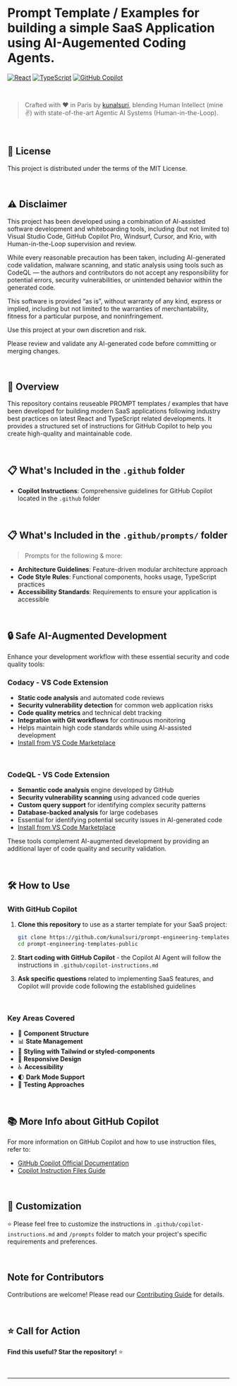 # Prompt Template / Examples for building a simple SaaS Application using AI-Augemented Coding Agents.

[![React](https://img.shields.io/badge/React-61DAFB?style=flat-square&logo=react&logoColor=black)](https://reactjs.org/)
[![TypeScript](https://img.shields.io/badge/TypeScript-3178C6?style=flat-square&logo=typescript&logoColor=white)](https://www.typescriptlang.org/)
[![GitHub Copilot](https://img.shields.io/badge/GitHub%20Copilot-000000?style=flat-square&logo=github&logoColor=white)](https://github.com/features/copilot)

<br>

> Crafted with ❤️ in Paris by [kunalsuri](https://github.com/kunalsuri), blending Human Intellect (mine ✌️) with state-of-the-art Agentic AI Systems (Human-in-the-Loop).

<br>

## 📄 License

This project is distributed under the terms of the MIT License.

<br>

## ⚠️ Disclaimer

This project has been developed using a combination of AI-assisted software development and whiteboarding tools, including (but not limited to) Visual Studio Code, GitHub Copilot Pro, Windsurf, Cursor, and Krio, with Human-in-the-Loop supervision and review.

While every reasonable precaution has been taken, including AI-generated code validation, malware scanning, and static analysis using tools such as CodeQL — the authors and contributors do not accept any responsibility for potential errors, security vulnerabilities, or unintended behavior within the generated code.

This software is provided “as is”, without warranty of any kind, express or implied, including but not limited to the warranties of merchantability, fitness for a particular purpose, and noninfringement.

Use this project at your own discretion and risk.

Please review and validate any AI-generated code before committing or merging changes.

<br>

## 🚀 Overview

This repository contains reuseable PROMPT templates / examples that have been developed for building modern SaaS applications following industry best practices on latest React and TypeScript related developments. It provides a structured set of instructions for GitHub Copilot to help you create high-quality and maintainable code.

<br>

## 📋 What's Included in the `.github` folder

- **Copilot Instructions**: Comprehensive guidelines for GitHub Copilot located in the `.github` folder

<br>

## 📋 What's Included in the `.github/prompts/` folder

> Prompts for the following & more:

- **Architecture Guidelines**: Feature-driven modular architecture approach
- **Code Style Rules**: Functional components, hooks usage, TypeScript practices
- **Accessibility Standards**: Requirements to ensure your application is accessible

<br>

## 🔒 Safe AI-Augmented Development

Enhance your development workflow with these essential security and code quality tools:

### Codacy - VS Code Extension
- **Static code analysis** and automated code reviews
- **Security vulnerability detection** for common web application risks
- **Code quality metrics** and technical debt tracking
- **Integration with Git workflows** for continuous monitoring
- Helps maintain high code standards while using AI-assisted development
- [Install from VS Code Marketplace](https://marketplace.visualstudio.com/items?itemName=codacy-app.codacy)

<br>

### CodeQL - VS Code Extension
- **Semantic code analysis** engine developed by GitHub
- **Security vulnerability scanning** using advanced code queries
- **Custom query support** for identifying complex security patterns
- **Database-backed analysis** for large codebases
- Essential for identifying potential security issues in AI-generated code
- [Install from VS Code Marketplace](https://marketplace.visualstudio.com/items?itemName=GitHub.vscode-codeql)

These tools complement AI-augmented development by providing an additional layer of code quality and security validation.

<br>

## 🛠 How to Use

### With GitHub Copilot

1. **Clone this repository** to use as a starter template for your SaaS project:
   ```bash
   git clone https://github.com/kunalsuri/prompt-engineering-templates-public.git
   cd prompt-engineering-templates-public
   ```

2. **Start coding with GitHub Copilot** - the Copilot AI Agent will follow the instructions in `.github/copilot-instructions.md`

3. **Ask specific questions** related to implementing SaaS features, and Copilot will provide code following the established guidelines

<br>

### Key Areas Covered

- 🧩 **Component Structure**
- 📊 **State Management**
- 🎨 **Styling with Tailwind or styled-components**
- 📱 **Responsive Design**
- ♿ **Accessibility**
- 🌓 **Dark Mode Support**
- 🧪 **Testing Approaches**

<br>

## 📚 More Info about GitHub Copilot

For more information on GitHub Copilot and how to use instruction files, refer to:
- [GitHub Copilot Official Documentation](https://docs.github.com/en/copilot)
- [Copilot Instruction Files Guide](https://docs.github.com/en/copilot/configuring-github-copilot/configuring-github-copilot-in-your-environment)

<br>

## 📝 Customization

⭐ Please feel free to customize the instructions in `.github/copilot-instructions.md` and `/prompts` folder to match your project's specific requirements and preferences.

<br>

## Note for Contributors

Contributions are welcome! Please read our [Contributing Guide](CONTRIBUTING.md) for details.

<br>

## ⭐ Call for Action

**Find this useful? Star the repository!** ⭐

<br>

---
